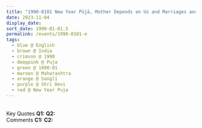 ```yaml
---
title: "1990-0101 New Year Pūjā, Mother Depends on Us and Marriages and Advice to Women, Sangli, Maharashtra, India"
date: 2023-11-04
display_date: 
sort_date: 1990-01-01.5
permalink: /events/1990-0101-e
tags:
  - blue @ English
  - brown @ India
  - crimson @ 1990
  - deeppink @ Puja
  - green @ 1990-01
  - maroon @ Maharashtra
  - orange @ Sangli
  - purple @ Shri Devi
  - red @ New Year Puja
---
```


<br>

<wave-list>
  <list-title color="DarkSeaGreen" width="55">Key Quotes</list-title>
  <list-item color="BlanchedAlmond" width="280"><b>Q1:</b> <i></i></list-item>
  <list-item color="Lavender" width="280"><b>Q2:</b> <i></i></list-item>
</wave-list>

<br>

<wave-list>
  <list-title color="DarkSeaGreen" width="55">Comments</list-title>
  <list-item color="BlanchedAlmond" width="280"><b>C1:</b> <i></i></list-item>
  <list-item color="Lavender" width="280"><b>C2:</b> <i></i></list-item>
</wave-list>